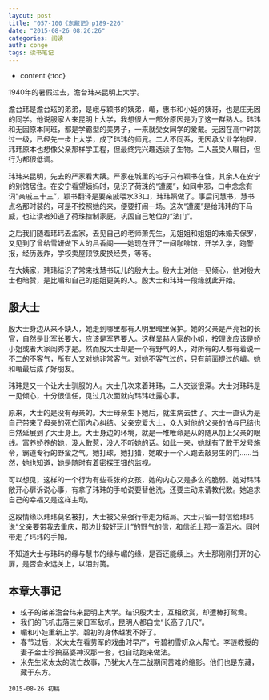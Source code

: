 ```yaml
---
layout: post
title: "057-100《东藏记》p189-226"
date: "2015-08-26 08:26:26"
categories: 阅读
auth: conge
tags: 读书笔记
---
```

* content
{:toc}


1940年的暑假过去，澹台玮来昆明上大学。

澹台玮是澹台玹的弟弟，是峨与颖书的姨弟，嵋，惠书和小娃的姨哥，也是庄无因的同学。他说服家人来昆明上大学，我想很大一部分原因是为了这一群熟人。玮玮和无因原本同班，都是学霸型的美男子，一来就受女同学的爱戴。无因在高中时跳过一级，已经先一步上大学，成了玮玮的师兄。二人不同系，无因承父业学物理，玮玮原本也想像父亲那样学工程，但最终凭兴趣选读了生物。二人虽受人瞩目，但行为都很低调。




玮玮来昆明，先去的严家看大姨。严家在城里的宅子只有颖书在住，其余人在安宁的别馆居住。在安宁看望姨妈时，见识了荷珠的“遭魇”，如同中邪，口中念念有词“亲戚三十三”，颖书翻译是要亲戚喂水33口，玮玮照做了。事后问慧书，慧书点名那时装的，可是不按照她的来，便要打闹一场。这次“遭魇”是给玮玮的下马威，也让读者知道了荷珠控制家庭，巩固自己地位的“法门”。

之后我们随着玮玮去孟家，去见自己的老师萧先生，见姐姐和姐姐的未婚夫保罗，又见到了曾给雪妍做下人的吕香阁——她现在开了一间咖啡馆，开学入学，跑警报，经历轰炸，学校卖屋顶铁皮换经费，等等。

在大姨家，玮玮结识了常来找慧书玩儿的殷大士。殷大士对他一见倾心，他对殷大士也暗赞，是比嵋和自己的姐姐更美的人。殷大士和玮玮一段缘就此开始。

## 殷大士

殷大士身边从来不缺人，她走到哪里都有人明里暗里保护。她的父亲是严亮祖的长官，自然是比军长要大，应该是军界要人。这样显赫人家的小姐，按理说应该是娇小姐或者大家闺秀才是。然而殷大士却是一个有野气的人，对所有的人都有着说一不二的不客气，所有人又对她非常客气。对她不客气过的，只有[前面提过]([054/100《东藏记》p50-96](http://www.jianshu.com/p/19286fac33f1))的嵋。她和嵋最后成了好朋友。

玮玮是又一个让大士驯服的人。大士几次来着玮玮，二人交谈很深。大士对玮玮是一见倾心，十分很信任，见过几次面就向玮玮吐露心事。

原来，大士的是没有母亲的。大士母亲生下她后，就生病去世了。大士一直认为是自己带来了母亲的死亡而内心纠结。父亲宠爱大士，众人对他的父亲的怕与巴结也自然延展到了大士身上。大士身边的环境，就是一堆唯命是从的随从加上父亲的眼线。富养娇养的她，没人敢惹，没人不听她的话。如此一来，她就有了敢于发号施令，霸道专行的野蛮之气。她打球，她打猎，她敢于一个人跑去敲男生的门……当然，她也知道，她是随时有着密探王钿的监视。

可以想见，这样的一个行为有些乖张的女孩，她的内心又是多么的脆弱。她对玮玮敞开心扉诉说心事，有拿了玮玮的手帕说要替他洗，还要主动来请教代数。她追求自己的幸福又是这样主动。

这段情缘以玮玮莫名被打，大士被父亲强行带走为结局。大士只留一封信给玮玮说“父亲要带我去重庆，那边比较好玩儿”的野气的信，和信纸上那一滴泪水。同时带走了玮玮的手帕。

不知道大士与玮玮的缘与慧书的缘与嵋的缘，是否还能续上。大士那刚刚打开的心扉，是否会永远关上，以泪封笺。

## 本章大事记

* 玹子的弟弟澹台玮来昆明上大学。结识殷大士，互相欣赏，却遭棒打鸳鸯。
* 我们的飞机击落三架日军敌机，昆明人都自觉“长高了几尺”。
* 嵋和小娃重新上学。碧初的身体越发不好了。
* 春节过后，米太太在看劳军的戏曲时早产，亏碧初雪妍众人帮忙。李涟教授的妻子金士珍搞巫婆神汉那一套，也自动跑来做法。
* 米先生米太太的流亡故事，乃犹太人在二战期间苦难的缩影。他们也是东藏，藏于东方。

```
2015-08-26 初稿
```
